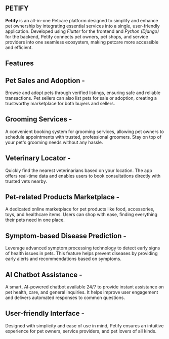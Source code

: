 ## PETIFY
**Petify** is an all-in-one Petcare platform designed to simplify and enhance pet ownership by integrating essential services into a single, user-friendly application. Developed using *Flutter* for the frontend and *Python (Django)* for the backend, Petify connects pet owners, pet shops, and service providers into one seamless ecosystem, making petcare more accessible and efficient.

## Features

## Pet Sales and Adoption -
Browse and adopt pets through verified listings, ensuring safe and reliable transactions. Pet sellers can also list pets for sale or adoption, creating a trustworthy marketplace for both buyers and sellers.

## Grooming Services -
A convenient booking system for grooming services, allowing pet owners to schedule appointments with trusted, professional groomers. Stay on top of your pet's grooming needs without any hassle.

## Veterinary Locator -
Quickly find the nearest veterinarians based on your location. The app offers real-time data and enables users to book consultations directly with trusted vets nearby.

## Pet-related Products Marketplace -
A dedicated online marketplace for pet products like food, accessories, toys, and healthcare items. Users can shop with ease, finding everything their pets need in one place.

## Symptom-based Disease Prediction -
Leverage advanced symptom processing technology to detect early signs of health issues in pets. This feature helps prevent diseases by providing early alerts and recommendations based on symptoms.

## AI Chatbot Assistance -
A smart, AI-powered chatbot available 24/7 to provide instant assistance on pet health, care, and general inquiries. It helps improve user engagement and delivers automated responses to common questions.

## User-friendly Interface -
Designed with simplicity and ease of use in mind, Petify ensures an intuitive experience for pet owners, service providers, and pet lovers of all kinds.
